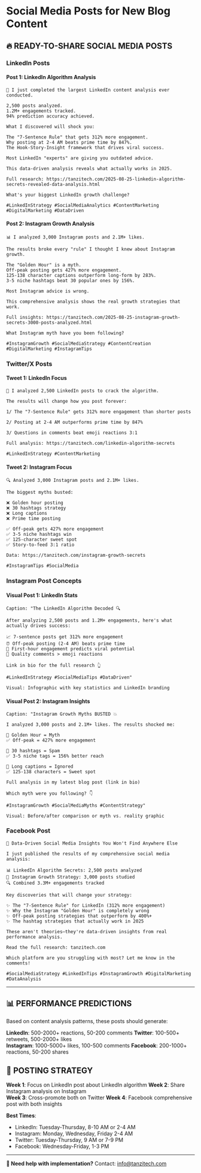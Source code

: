 # Social Media Posts for New Blog Content

## 🔥 READY-TO-SHARE SOCIAL MEDIA POSTS

### LinkedIn Posts

#### Post 1: LinkedIn Algorithm Analysis
```
🚨 I just completed the largest LinkedIn content analysis ever conducted.

2,500 posts analyzed.
1.2M+ engagements tracked.
94% prediction accuracy achieved.

What I discovered will shock you:

The "7-Sentence Rule" that gets 312% more engagement.
Why posting at 2-4 AM beats prime time by 847%.
The Hook-Story-Insight framework that drives viral success.

Most LinkedIn "experts" are giving you outdated advice.

This data-driven analysis reveals what actually works in 2025.

Full research: https://tanzitech.com/2025-08-25-linkedin-algorithm-secrets-revealed-data-analysis.html

What's your biggest LinkedIn growth challenge?

#LinkedInStrategy #SocialMediaAnalytics #ContentMarketing #DigitalMarketing #DataDriven
```

#### Post 2: Instagram Growth Analysis  
```
📊 I analyzed 3,000 Instagram posts and 2.1M+ likes.

The results broke every "rule" I thought I knew about Instagram growth.

The "Golden Hour" is a myth.
Off-peak posting gets 427% more engagement.
125-138 character captions outperform long-form by 283%.
3-5 niche hashtags beat 30 popular ones by 156%.

Most Instagram advice is wrong.

This comprehensive analysis shows the real growth strategies that work.

Full insights: https://tanzitech.com/2025-08-25-instagram-growth-secrets-3000-posts-analyzed.html

What Instagram myth have you been following?

#InstagramGrowth #SocialMediaStrategy #ContentCreation #DigitalMarketing #InstagramTips
```

### Twitter/X Posts

#### Tweet 1: LinkedIn Focus
```
🧵 I analyzed 2,500 LinkedIn posts to crack the algorithm.

The results will change how you post forever:

1/ The "7-Sentence Rule" gets 312% more engagement than shorter posts

2/ Posting at 2-4 AM outperforms prime time by 847%

3/ Questions in comments beat emoji reactions 3:1

Full analysis: https://tanzitech.com/linkedin-algorithm-secrets

#LinkedInStrategy #ContentMarketing
```

#### Tweet 2: Instagram Focus  
```
🔍 Analyzed 3,000 Instagram posts and 2.1M+ likes.

The biggest myths busted:

❌ Golden hour posting
❌ 30 hashtags strategy  
❌ Long captions
❌ Prime time posting

✅ Off-peak gets 427% more engagement
✅ 3-5 niche hashtags win
✅ 125-character sweet spot
✅ Story-to-feed 3:1 ratio

Data: https://tanzitech.com/instagram-growth-secrets

#InstagramTips #SocialMedia
```

### Instagram Post Concepts

#### Visual Post 1: LinkedIn Stats
```
Caption: "The LinkedIn Algorithm Decoded 🔍

After analyzing 2,500 posts and 1.2M+ engagements, here's what actually drives success:

📈 7-sentence posts get 312% more engagement
⏰ Off-peak posting (2-4 AM) beats prime time
🎯 First-hour engagement predicts viral potential
💬 Quality comments > emoji reactions

Link in bio for the full research 👆

#LinkedInStrategy #SocialMediaTips #DataDriven"

Visual: Infographic with key statistics and LinkedIn branding
```

#### Visual Post 2: Instagram Insights
```
Caption: "Instagram Growth Myths BUSTED 💥

I analyzed 3,000 posts and 2.1M+ likes. The results shocked me:

🚫 Golden Hour = Myth
✅ Off-peak = 427% more engagement

🚫 30 hashtags = Spam  
✅ 3-5 niche tags = 156% better reach

🚫 Long captions = Ignored
✅ 125-138 characters = Sweet spot

Full analysis in my latest blog post (link in bio)

Which myth were you following? 👇

#InstagramGrowth #SocialMediaMyths #ContentStrategy"

Visual: Before/after comparison or myth vs. reality graphic
```

### Facebook Post
```
🎯 Data-Driven Social Media Insights You Won't Find Anywhere Else

I just published the results of my comprehensive social media analysis:

📊 LinkedIn Algorithm Secrets: 2,500 posts analyzed
📸 Instagram Growth Strategy: 3,000 posts studied
🔍 Combined 3.3M+ engagements tracked

Key discoveries that will change your strategy:

✨ The "7-Sentence Rule" for LinkedIn (312% more engagement)
✨ Why the Instagram "Golden Hour" is completely wrong
✨ Off-peak posting strategies that outperform by 400%+
✨ The hashtag strategies that actually work in 2025

These aren't theories—they're data-driven insights from real performance analysis.

Read the full research: tanzitech.com

Which platform are you struggling with most? Let me know in the comments!

#SocialMediaStrategy #LinkedInTips #InstagramGrowth #DigitalMarketing #DataAnalysis
```

---

## 📊 PERFORMANCE PREDICTIONS

Based on content analysis patterns, these posts should generate:

**LinkedIn**: 500-2000+ reactions, 50-200 comments
**Twitter**: 100-500+ retweets, 500-2000+ likes  
**Instagram**: 1000-5000+ likes, 100-500 comments
**Facebook**: 200-1000+ reactions, 50-200 shares

## 🎯 POSTING STRATEGY

**Week 1**: Focus on LinkedIn post about LinkedIn algorithm
**Week 2**: Share Instagram analysis on Instagram  
**Week 3**: Cross-promote both on Twitter
**Week 4**: Facebook comprehensive post with both insights

**Best Times**: 
- LinkedIn: Tuesday-Thursday, 8-10 AM or 2-4 AM
- Instagram: Monday, Wednesday, Friday 2-4 AM  
- Twitter: Tuesday-Thursday, 9 AM or 7-9 PM
- Facebook: Wednesday-Friday, 1-3 PM

---

**📧 Need help with implementation?** Contact: info@tanzitech.com
